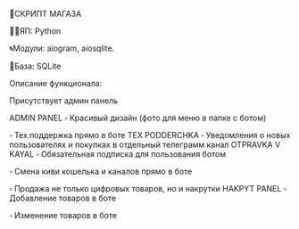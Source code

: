 📍СКРИПТ МАГАЗА

👨‍💻ЯП: Python

🌀Модули: aiogram, aiosqlite.

🔗База: SQLite​

Описание функционала:

Присутствует админ панель

ADMIN PANEL
▫️ Красивый дизайн (фото для меню в папке с ботом)


▫️ Тех.поддержка прямо в боте
TEX PODDERCHKA
▫️ Уведомления о новых пользователях и покупках в отдельный телеграмм канал
OTPRAVKA V KAYAL
▫️ Обязательная подписка для пользования ботом
   
▫️ Смена киви кошелька и каналов прямо в боте
   

▫️ Продажа не только цифровых товаров, но и накрутки
HAKPYT PANEL
▫️ Добавление товаров в боте
   


▫️ Изменение товаров в боте

<!---
CelestatOne/CelestatOne is a ✨ special ✨ repository because its `README.md` (this file) appears on your GitHub profile.
You can click the Preview link to take a look at your changes.
--->
